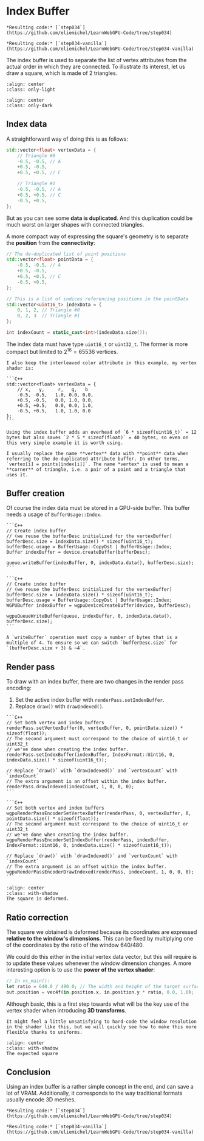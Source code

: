 Index Buffer
============

````{tab} With webgpu.hpp
*Resulting code:* [`step034`](https://github.com/eliemichel/LearnWebGPU-Code/tree/step034)
````

````{tab} Vanilla webgpu.h
*Resulting code:* [`step034-vanilla`](https://github.com/eliemichel/LearnWebGPU-Code/tree/step034-vanilla)
````

The index buffer is used to separate the list of vertex attributes from the actual order in which they are connected. To illustrate its interest, let us draw a square, which is made of 2 triangles.

```{image} /images/quad-light.plain.svg
:align: center
:class: only-light
```

```{image} /images/quad-dark.plain.svg
:align: center
:class: only-dark
```

Index data
----------

A straightforward way of doing this is as follows:

```C++
std::vector<float> vertexData = {
	// Triangle #0
	-0.5, -0.5, // A
	+0.5, -0.5,
	+0.5, +0.5, // C

	// Triangle #1
	-0.5, -0.5, // A
	+0.5, +0.5, // C
	-0.5, +0.5,
};
```

But as you can see some **data is duplicated**. And this duplication could be much worst on larger shapes with connected triangles.

A more compact way of expressing the square's geometry is to separate the **position** from the **connectivity**:

```C++
// The de-duplicated list of point positions
std::vector<float> pointData = {
	-0.5, -0.5, // A
	+0.5, -0.5,
	+0.5, +0.5, // C
	-0.5, +0.5,
};

// This is a list of indices referencing positions in the pointData
std::vector<uint16_t> indexData = {
	0, 1, 2, // Triangle #0
	0, 2, 3  // Triangle #1
};

int indexCount = static_cast<int>(indexData.size());
```

The index data must have type `uint16_t` or `uint32_t`. The former is more compact but limited to $2^{16} = 65 536$ vertices.

````{note}
I also keep the interleaved color attribute in this example, my vertex shader is:

```C++
std::vector<float> vertexData = {
	// x,   y,     r,   g,   b
	-0.5, -0.5,   1.0, 0.0, 0.0,
	+0.5, -0.5,   0.0, 1.0, 0.0,
	+0.5, +0.5,   0.0, 0.0, 1.0,
	-0.5, +0.5,   1.0, 1.0, 0.0
};
```

Using the index buffer adds an overhead of `6 * sizeof(uint16_t)` = 12 bytes but also saves `2 * 5 * sizeof(float)` = 40 bytes, so even on this very simple example it is worth using.
````

```{topic} Terminology
I usually replace the name **vertex** data with **point** data when referring to the de-duplicated attribute buffer. In other terms, `vertex[i] = points[index[i]]`. The name *vertex* is used to mean a **corner** of triangle, i.e. a pair of a point and a triangle that uses it.
```

Buffer creation
---------------

Of course the index data must be stored in a GPU-side buffer. This buffer needs a usage of `BufferUsage::Index`.

````{tab} With webgpu.hpp
```C++
// Create index buffer
// (we reuse the bufferDesc initialized for the vertexBuffer)
bufferDesc.size = indexData.size() * sizeof(uint16_t);
bufferDesc.usage = BufferUsage::CopyDst | BufferUsage::Index;
Buffer indexBuffer = device.createBuffer(bufferDesc);

queue.writeBuffer(indexBuffer, 0, indexData.data(), bufferDesc.size);
```
````

````{tab} Vanilla webgpu.h
```C++
// Create index buffer
// (we reuse the bufferDesc initialized for the vertexBuffer)
bufferDesc.size = indexData.size() * sizeof(uint16_t);
bufferDesc.usage = BufferUsage::CopyDst | BufferUsage::Index;
WGPUBuffer indexBuffer = wgpuDeviceCreateBuffer(device, bufferDesc);

wgpuQueueWriteBuffer(queue, indexBuffer, 0, indexData.data(), bufferDesc.size);
```
````

```{note}
A `writeBuffer` operation must copy a number of bytes that is a multiple of 4. To ensure so we can switch `bufferDesc.size` for `(bufferDesc.size + 3) & ~4`.
```

Render pass
-----------

To draw with an index buffer, there are two changes in the render pass encoding:

 1. Set the active index buffer with `renderPass.setIndexBuffer`.
 2. Replace `draw()` with `drawIndexed()`.

````{tab} With webgpu.hpp
```C++
// Set both vertex and index buffers
renderPass.setVertexBuffer(0, vertexBuffer, 0, pointData.size() * sizeof(float));
// The second argument must correspond to the choice of uint16_t or uint32_t
// we've done when creating the index buffer.
renderPass.setIndexBuffer(indexBuffer, IndexFormat::Uint16, 0, indexData.size() * sizeof(uint16_t));

// Replace `draw()` with `drawIndexed()` and `vertexCount` with `indexCount`
// The extra argument is an offset within the index buffer.
renderPass.drawIndexed(indexCount, 1, 0, 0, 0);
```
````

````{tab} Vanilla webgpu.h
```C++
// Set both vertex and index buffers
wgpuRenderPassEncoderSetVertexBuffer(renderPass, 0, vertexBuffer, 0, pointData.size() * sizeof(float));
// The second argument must correspond to the choice of uint16_t or uint32_t
// we've done when creating the index buffer.
wgpuRenderPassEncoderSetIndexBuffer(renderPass, indexBuffer, IndexFormat::Uint16, 0, indexData.size() * sizeof(uint16_t));

// Replace `draw()` with `drawIndexed()` and `vertexCount` with `indexCount`
// The extra argument is an offset within the index buffer.
wgpuRenderPassEncoderDrawIndexed(renderPass, indexCount, 1, 0, 0, 0);
```
````

```{figure} /images/deformed-quad.png
:align: center
:class: with-shadow
The square is deformed.
```

Ratio correction
----------------

The square we obtained is deformed because its coordinates are expressed **relative to the window's dimensions**. This can be fixed by multiplying one of the coordinates by the ratio of the window $640/480$.

We could do this either in the initial vertex data vector, but this will require is to update these values whenever the window dimension changes. A more interesting option is to use the **power of the vertex shader**:

```rust
// In vs_main():
let ratio = 640.0 / 480.0; // The width and height of the target surface
out.position = vec4f(in.position.x, in.position.y * ratio, 0.0, 1.0);
```

Although basic, this is a first step towards what will be the key use of the vertex shader when introducing **3D transforms**.

```{note}
It might feel a little unsatisfying to hard-code the window resolution in the shader like this, but we will quickly see how to make this more flexible thanks to uniforms.
```

```{figure} /images/quad.png
:align: center
:class: with-shadow
The expected square
```

Conclusion
----------

Using an index buffer is a rather simple concept in the end, and can save a lot of VRAM. Additionally, it corresponds to the way traditional formats usually encode 3D meshes.

````{tab} With webgpu.hpp
*Resulting code:* [`step034`](https://github.com/eliemichel/LearnWebGPU-Code/tree/step034)
````

````{tab} Vanilla webgpu.h
*Resulting code:* [`step034-vanilla`](https://github.com/eliemichel/LearnWebGPU-Code/tree/step034-vanilla)
````


